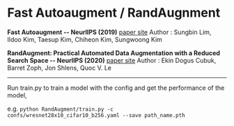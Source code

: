 Fast Autoaugment / RandAugnment
===

**Fast Autoaugment -- NeurlIPS (2019)**
[paper site](https://papers.nips.cc/paper_files/paper/2019/file/6add07cf50424b14fdf649da87843d01-Paper.pdf)
Author : Sungbin Lim, Ildoo Kim, Taesup Kim, Chiheon Kim, Sungwoong Kim


**RandAugment: Practical Automated Data Augmentation with a Reduced Search Space -- NeurlIPS (2020)**
[paper site](https://papers.nips.cc/paper_files/paper/2020/file/d85b63ef0ccb114d0a3bb7b7d808028f-Paper.pdf)
Author : Ekin Dogus Cubuk, Barret Zoph, Jon Shlens, Quoc V. Le


----
Run train.py to train a model with the config and get the performance of the model,

e.g. `python RandAugment/train.py -c confs/wresnet28x10_cifar10_b256.yaml --save path_name.pth`
